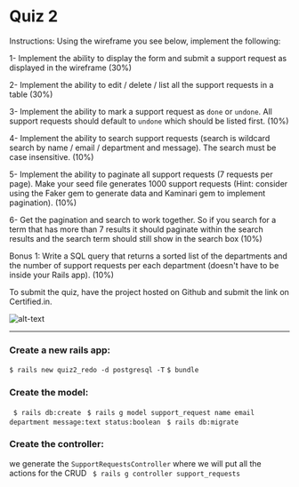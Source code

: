 # Quiz 2 
Instructions:
Using the wireframe you see below, implement the following:

1- Implement the ability to display the form and submit a support request as displayed in the wireframe (30%)

2- Implement the ability to edit / delete / list all the support requests in a table  (30%)

3- Implement the ability to mark a support request as `done` or `undone`. All support requests should default to `undone` which should be listed first. (10%)

4- Implement the ability to search support requests (search is wildcard search by name / email / department and message). The search must be case insensitive. (10%)

5- Implement the ability to paginate all support requests (7 requests per page). Make your seed file generates 1000 support requests (Hint: consider using the Faker gem to generate data and Kaminari gem to implement pagination). (10%)

6- Get the pagination and search to work together. So if you search for a term that has more than 7 results it should paginate within the search results and the search term should still show in the search box (10%)

Bonus 1: Write a SQL query that returns a sorted list of the departments and the number of support requests per each department (doesn't have to be inside your Rails app). (10%)

To submit the quiz, have the project hosted on Github and submit the link on Certified.in.

![alt-text](https://s3.amazonaws.com/codecore-website-data/certifiedin_images/CodeCore-Bootcamp-Quiz-1.png)

----
### Create a new rails app: 
` $ rails new quiz2_redo -d postgresql -T `
` $ bundle `

### Create the model:
` $ rails db:create`
` $ rails g model support_request name email department message:text status:boolean`
` $ rails db:migrate`

### Create the controller:
we generate the `SupportRequestsController` where we will put all the actions for the CRUD
` $ rails g controller support_requests`















